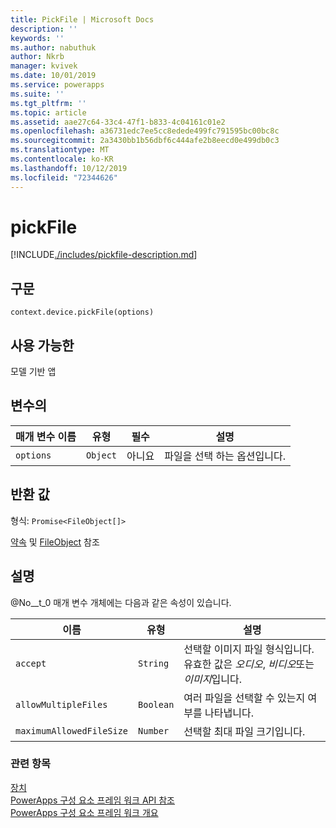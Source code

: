 ```yaml
---
title: PickFile | Microsoft Docs
description: ''
keywords: ''
ms.author: nabuthuk
author: Nkrb
manager: kvivek
ms.date: 10/01/2019
ms.service: powerapps
ms.suite: ''
ms.tgt_pltfrm: ''
ms.topic: article
ms.assetid: aae27c64-33c4-47f1-b833-4c04161c01e2
ms.openlocfilehash: a36731edc7ee5cc8edede499fc791595bc00bc8c
ms.sourcegitcommit: 2a3430bb1b56dbf6c444afe2b8eecd0e499db0c3
ms.translationtype: MT
ms.contentlocale: ko-KR
ms.lasthandoff: 10/12/2019
ms.locfileid: "72344626"
---
```

# <a name="pickfile"></a>pickFile

[!INCLUDE[./includes/pickfile-description.md](./includes/pickfile-description.md)]

## <a name="syntax"></a>구문

`context.device.pickFile(options)`

## <a name="available-for"></a>사용 가능한 

모델 기반 앱

## <a name="parameters"></a>변수의

| 매개 변수 이름|유형|필수|설명|
| ------------- |----|--------|-----------|
|`options`|`Object`|아니요|파일을 선택 하는 옵션입니다.|

## <a name="return-value"></a>반환 값

형식: `Promise<FileObject[]>`

[약속](https://developer.mozilla.org/docs/Web/JavaScript/reference/Global_Objects/Promise) 및 [FileObject](../fileobject.md) 참조

## <a name="remarks"></a>설명

@No__t_0 매개 변수 개체에는 다음과 같은 속성이 있습니다.

|이름|유형|설명|
|--|--|--|
|`accept`|`String`|선택할 이미지 파일 형식입니다. 유효한 값은 *오디오*, *비디오*또는 *이미지*입니다.|
|`allowMultipleFiles`|`Boolean`|여러 파일을 선택할 수 있는지 여부를 나타냅니다.|
|`maximumAllowedFileSize`|`Number`|선택할 최대 파일 크기입니다.|


### <a name="related-topics"></a>관련 항목

[장치](../device.md)<br/>
[PowerApps 구성 요소 프레임 워크 API 참조](../../reference/index.md)<br/>
[PowerApps 구성 요소 프레임 워크 개요](../../overview.md)